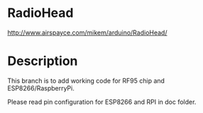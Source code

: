 # RadioHead
http://www.airspayce.com/mikem/arduino/RadioHead/

# Description
This branch is to add working code for RF95 chip and ESP8266/RaspberryPi.

Please read pin configuration for ESP8266 and RPI in doc folder.